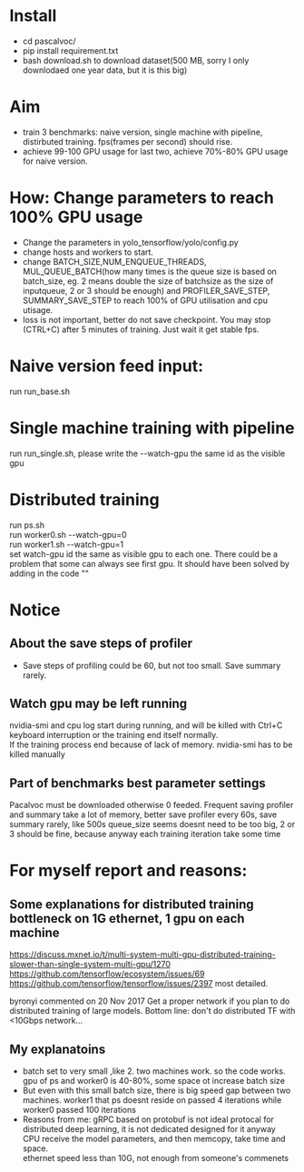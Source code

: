# Install
- cd pascalvoc/  
- pip install requirement.txt  
- bash download.sh  to download dataset(500 MB, sorry I only downlodaed one year data, but it is this big)

# Aim
- train 3 benchmarks: naive version, single machine with pipeline, distirbuted training. fps(frames per second) should rise.
- achieve 99-100 GPU usage for last two, achieve 70%-80% GPU usage for naive version. 

# How: Change parameters to reach 100% GPU usage  
- Change the parameters in yolo_tensorflow/yolo/config.py  
- change hosts and workers to start.
- change BATCH_SIZE,NUM_ENQUEUE_THREADS, MUL_QUEUE_BATCH(how many times is the queue size is based on batch_size, eg. 2 means double the size of batchsize as the size of inputqueue, 2 or 3 should be enough) and PROFILER_SAVE_STEP, SUMMARY_SAVE_STEP to reach 100% of GPU utilisation and cpu utisage.
- loss is not important, better do not save checkpoint. You may stop (CTRL+C) after 5 minutes of training. Just wait it get stable fps.


# Naive version feed input:  
run run_base.sh

# Single machine training with pipeline  
run run_single.sh, please write the --watch-gpu the same id as the visible gpu

# Distributed training  
run ps.sh  
run worker0.sh --watch-gpu=0  
run worker1.sh  --watch-gpu=1  
set watch-gpu id the same as visible gpu to each one. There could be a problem that some can always see first gpu.
It should have been solved by adding in the code ""

# Notice
## About the save steps of profiler
- Save steps of profiling could be 60, but not too small. Save summary rarely.
## Watch gpu may be left running
nvidia-smi and cpu log start during running, and will be killed with Ctrl+C keyboard interruption or the training end itself normally.  
If the training process end because of lack of memory. nvidia-smi has to be killed manually

## Part of benchmarks best parameter settings
Pacalvoc must be downloaded otherwise 0 feeded. 
Frequent saving profiler and summary take a lot of memory, better save profiler every 60s, save summary rarely, like 500s
queue_size seems doesnt need to be too big, 2 or 3 should be fine, because anyway each training iteration take some time 

# For myself report and reasons:
## Some explanations for distributed training bottleneck on 1G ethernet, 1 gpu on each machine
https://discuss.mxnet.io/t/multi-system-multi-gpu-distributed-training-slower-than-single-system-multi-gpu/1270
https://github.com/tensorflow/ecosystem/issues/69
https://github.com/tensorflow/tensorflow/issues/2397 most detailed.  

byronyi commented on 20 Nov 2017
Get a proper network if you plan to do distributed training of large models.
Bottom line: don't do distributed TF with <10Gbps network...

## My explanatoins
- batch set to very small ,like 2. two machines work. so the code works. gpu of ps and worker0 is 40-80%, some space ot increase batch size
- But even with this small batch size, there is big speed gap between two machines. worker1 that ps doesnt reside on passed 4 iterations while worker0 passed 100 iterations
- Reasons from me:
  gRPC based on protobuf is not ideal protocal for distributed deep learning, it is not dedicated designed for it anyway  
  CPU receive the model parameters, and then memcopy, take time and space.  
  ethernet speed less than 10G, not enough from someone's commenets  

